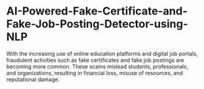 # AI-Powered-Fake-Certificate-and-Fake-Job-Posting-Detector-using-NLP
With the increasing use of online education platforms and digital job portals, fraudulent activities such as fake certificates and fake job postings are becoming more common. These scams mislead students, professionals, and organizations, resulting in financial loss, misuse of resources, and reputational damage. 
